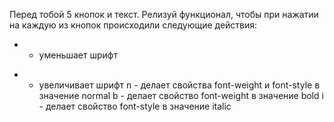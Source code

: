 Перед тобой 5 кнопок и текст. Релизуй функционал, чтобы при нажатии на каждую из кнопок происходили следующие действия:

- - уменьшает шрифт
+ - увеличивает шрифт
n - делает свойства font-weight и font-style в значение normal
b - делает свойство font-weight в значение bold
i - делает свойство font-style в значение italic